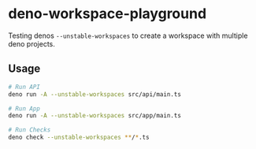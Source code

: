 # deno-workspace-playground

Testing denos `--unstable-workspaces` to create a workspace with multiple deno
projects.

## Usage

```sh
# Run API
deno run -A --unstable-workspaces src/api/main.ts

# Run App
deno run -A --unstable-workspaces src/app/main.ts

# Run Checks
deno check --unstable-workspaces **/*.ts
```
